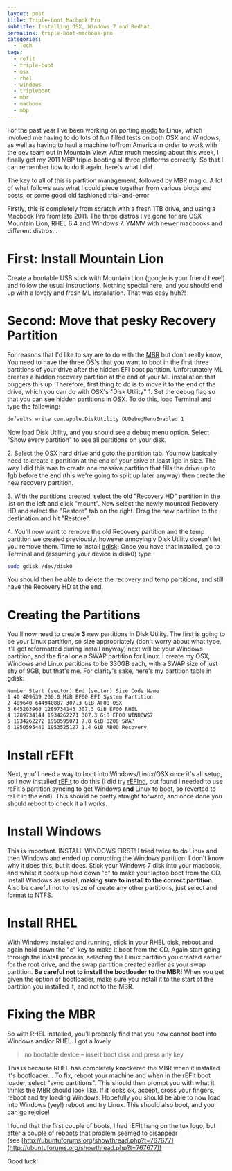 ```yaml
---
layout: post
title: Triple-boot Macbook Pro
subtitle: Installing OSX, Windows 7 and Redhat.
permalink: triple-boot-macbook-pro
categories:
  - Tech
tags:
  - refit
  - triple-boot
  - osx
  - rhel
  - windows
  - tripleboot
  - mbr
  - macbook
  - mbp
---
```


For the past year I've been working on porting
[modo](http://www.luxology.com/modo/ "modo") to Linux, which involved me having
to do lots of fun filled tests on both OSX and Windows, as well as having to
haul a machine to/from America in order to work with the dev team out in
Mountain View. After much messing about this week, I finally got my 2011 MBP
triple-booting all three platforms correctly! So that I can remember how to do
it again, here's what I did

The key to all of this is partition management, followed by MBR magic. A lot of
what follows was what I could piece together from various blogs and posts, or
some good old fashioned trial-and-error

Firstly, this is completely from scratch with a fresh 1TB drive, and using a
Macbook Pro from late 2011. The three distros I've gone for are OSX Mountain
Lion, RHEL 6.4 and Windows 7. YMMV with newer macbooks and different
distros...

<!--more-->

# First: Install Mountain Lion

Create a bootable USB stick with Mountain Lion (google is your friend here!) and
follow the usual instructions. Nothing special here, and you should end up with
a lovely and fresh ML installation. That was easy huh?!

# Second: Move that pesky Recovery Partition

For reasons that I'd like to say are to do with the
[MBR](http://en.wikipedia.org/wiki/Master_boot_record) but don't really know,
You need to have the three OS's that you want to boot in the first three
partitions of your drive after the hidden EFI boot partition. Unfortunately ML
creates a hidden recovery partition at the end of your ML installation that
buggers this up. Therefore, first thing to do is to move it to the end of the
drive, which you can do with OSX's "Disk Utility" 1. Set the debug flag so that
you can see hidden partitions in OSX. To do this, load Terminal and type the
following:

```bash
defaults write com.apple.DiskUtility DUDebugMenuEnabled 1
```

Now load Disk Utility, and you should see a debug menu option. Select "Show
every partition" to see all partitions on your disk.

2\. Select the OSX hard drive and goto the partition tab. You now basically need
to create a partition at the end of your drive at least 1gb in size. The way I
did this was to create one massive partition that fills the drive up to 1gb
before the end (this we're going to split up later anyway) then create the new
recovery partition.

3\. With the partitions created, select the old "Recovery HD" partition in the
list on the left and click "mount". Now select the newly mounted Recovery HD and
select the "Restore" tab on the right. Drag the new partition to the destination
and hit "Restore".

4\. You'll now want to remove the old Recovery partition and the temp partition
we created previously, however annoyingly Disk Utility doesn't let you remove
them. Time to install [gdisk](http://www.rodsbooks.com/gdisk/)! Once you have
that installed, go to Terminal and (assuming your device is disk0) type:

```bash
sudo gdisk /dev/disk0
```

You should then be able to delete the recovery and temp partitions, and still
have the Recovery HD at the end.

# Creating the Partitions

You'll now need to create **3** new partitions in Disk Utility. The first is
going to be your Linux partition, so size appropriately (don't worry about what
type, it'll get reformatted during install anyway) next will be your Windows
partition, and the final one a SWAP partition for Linux. I create my OSX,
Windows and Linux partitions to be 330GB each, with a SWAP size of just shy of
9GB, but that's me. For clarity's sake, here's my partition table in gdisk:

```
Number Start (sector) End (sector) Size Code Name
1 40 409639 200.0 MiB EF00 EFI System Partition
2 409640 644940887 307.3 GiB AF00 OSX
3 645203968 1289734143 307.3 GiB EF00 RHEL
4 1289734144 1934262271 307.3 GiB EF00 WINDOWS7
5 1934262272 1950595071 7.8 GiB 8200 SWAP
6 1950595440 1953525127 1.4 GiB AB00 Recovery
```

# Install rEFIt

Next, you'll need a way to boot into Windows/Linux/OSX once it's all setup, so I
now installed [rEFIt](http://refit.sourceforge.net/) to do this (I did try
[rEFInd](http://www.rodsbooks.com/refind/), but found I needed to use reFit's
partition syncing to get Windows **and** Linux to boot, so reverted to reFit in
the end). This should be pretty straight forward, and once done you should
reboot to check it all works.

# Install Windows

This is important. INSTALL WINDOWS FIRST! I tried twice to do Linux and then
Windows and ended up corrupting the Windows partition. I don't know why it does
this, but it does. Stick your Windows 7 disk into your macbook, and whilst it
boots up hold down "c" to make your laptop boot from the CD. Install Windows as
usual, **making sure to install to the correct partition**. Also be careful not
to resize of create any other partitions, just select and format to NTFS.

# Install RHEL

With Windows installed and running, stick in your RHEL disk, reboot and again
hold down the "c" key to make it boot from the CD. Again start going through the
install process, selecting the Linux partition you created earlier for the root
drive, and the swap partition created earlier as your swap partition. **Be
careful not to install the bootloader to the MBR!** When you get given the
option of bootloader, make sure you install it to the start of the partition you
installed it, and not to the MBR.

# Fixing the MBR

So with RHEL installed, you'll probably find that you now cannot boot into
Windows and/or RHEL. I got a lovely

> no bootable device – insert boot disk and press any key

This is because RHEL has completely knackered the MBR when it installed it's
bootloader... To fix, reboot your machine and when in the rEFIt boot loader,
select "sync partitions". This should then prompt you with what it thinks the
MBR should look like. If it looks ok, accept, cross your fingers, reboot and try
loading Windows. Hopefully you should be able to now load into Windows (yey!)
reboot and try Linux. This should also boot, and you can go rejoice!

I found that the first couple of boots, I had rEFIt hang on the tux logo, but
after a couple of reboots that problem seemed to disappear
(see [http://ubuntuforums.org/showthread.php?t=767677](http://ubuntuforums.org/showthread.php?t=767677))

Good luck!
